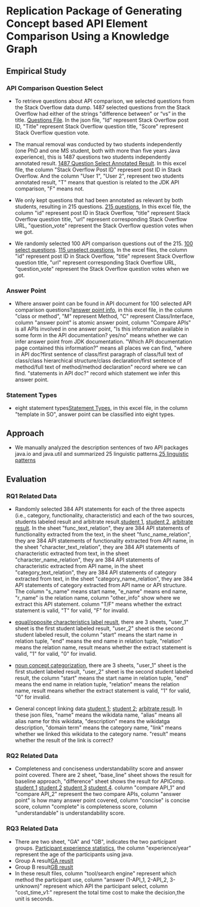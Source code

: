 # Replication Package of Generating Concept based API Element Comparison Using a Knowledge Graph

## Empirical Study

### API Comparison Question Select

- To retrieve questions about API comparison, we selected questions from the Stack Overflow data dump. 1487 selected questions from the Stack Overflow had either of the strings "difference between" or “vs” in the title. [Questions File](https://github.com/ICSE2020APIComp/ICSE2020APIComp.github.io/blob/master/question_select/1487_all_questions.json). In the json file, "Id" represent Stack Overflow post ID, "Title" represent Stack Overflow question title, "Score" represent Stack Overflow question vote.


- The manual removal was conducted by two students independently (one PhD and one MS student, both with more than five years Java experience), this is 1487 questions two students independently annotated result. [1487 Question Select Annotated Result](https://github.com/ICSE2020APIComp/ICSE2020APIComp.github.io/blob/master/question_select/1487_Question_Select_annotated_result.xlsx). In this excel file, the column "Stack Overflow Post ID" represent post ID in Stack Overflow. And the column "User 1", "User 2", represent two students annotated result, "T" means that question is related to the JDK API comparison, "F" means not.

- We only kept questions that had been annotated as relevant by both students, resulting in 215 questions. [215 questions](https://github.com/ICSE2020APIComp/ICSE2020APIComp.github.io/blob/master/question_select/215_questions), In this excel file, the column "id" represent post ID in Stack Overflow, "title" represent Stack Overflow question title, "url" represent corresponding Stack Overflow URL, "question_vote" represent the Stack Overflow question votes when we got.

- We randomly selected 100 API comparison questions out of the 215. [100 select questions](https://github.com/ICSE2020APIComp/ICSE2020APIComp.github.io/blob/master/question_select/100_select_question.xlsx). [115 unselect questions](https://github.com/ICSE2020APIComp/ICSE2020APIComp.github.io/blob/master/question_select/115_unselect_question.xlsx), In the excel files, the column "id" represent post ID in Stack Overflow, "title" represent Stack Overflow question title, "url" represent corresponding Stack Overflow URL, "question_vote" represent the Stack Overflow question votes when we got.


### Answer Point

- Where answer point can be found in API document for 100 selected API comparison questions?[answer point info](https://github.com/ICSE2020APIComp/ICSE2020APIComp.github.io/blob/master/question_select/answer_point.xlsx), in this excel file, in the column "class or method", "M" represent Method, "C" represent Class/Interface, column "answer point" is atomic answer point, column "Compare APIs" is all APIs involved in one answer point, "Is this information available in some form in the API documentation? yes/no" means whether we can infer answer point from JDK documentation. "Which API documentation page contained this information?" means all places we can find, "where in API doc?first sentence of class/first paragraph of class/full text of class/class hierarchical structure/class declaration/first sentence of method/full text of method/method declaration" record where we can find. "statements in API doc?" record which statement we infer this answer point.

### Statement Types

- eight statement types[Statement Types](https://github.com/ICSE2020APIComp/ICSE2020APIComp.github.io/blob/master/classification_of_knowledge_types.xlsx), in this excel file, in the column "template in SO", answer point can be classified into eight types.


## Approach

- We manually analyzed the description sentences of two API packages java.io and java.util and summarized 25 linguistic patterns.[25 linguistic patterns](https://github.com/ICSE2020APIComp/ICSE2020APIComp.github.io/blob/master/template/template.md)

## Evaluation
### RQ1 Related Data
- Randomly selected 384 API statements for each of the three aspects (i.e., category, functionality, characteristic) and each of the two sources, students labeled result and arbitrate result.[student 1](https://github.com/ICSE2020APIComp/ICSE2020APIComp.github.io/blob/master/RQ1/extract_relations_Integration_user_1.xlsx), [student 2](https://github.com/ICSE2020APIComp/ICSE2020APIComp.github.io/blob/master/RQ1/extract_relations_integration_user_2.xlsx), [arbitrate result](https://github.com/ICSE2020APIComp/ICSE2020APIComp.github.io/blob/master/RQ1/extract_relations_Integration_arbitrate.xlsx). In the sheet "func_text_relation", they are 384 API statements of functionality extracted from the text, in the sheet "func_name_relation", they are 384 API statements of functionality extracted from API name, in the sheet "character_text_relation", they are 384 API statements of characteristic extracted from text, in the sheet "character_name_relation", they are 384 API statements of characteristic extracted from API name, in the sheet "category_text_relation", they are 384 API statements of category extracted from text, in the sheet "category_name_relation", they are 384 API statements of category extracted from API name or API structure. The column "s_name" means start name, "e_name" means end name, "r_name" is the relation name, column "other_info" show where we extract this API statement. column "T/F" means whether the extract statement is valid, "T" for valid, "F" for invalid.  

- [equal/opposite characteristics label reuslt](https://github.com/ICSE2020APIComp/ICSE2020APIComp.github.io/blob/master/RQ1/384_synonyms_antonym_arbitrate.xlsx), there are 3 sheets, "user_1" sheet is the first student labeled result, "user_2" sheet is the second student labeled result, the column "start" means the start name in relation tuple, "end" means the end name in relation tuple, "relation" means the relation name, result means whether the extract statement is valid, "1" for valid, "0" for invalid.  

- [noun concept categorization](https://github.com/ICSE2020APIComp/ICSE2020APIComp.github.io/blob/master/RQ1/384_np_suffix_prefix_with_arbitrate.xlsx), there are 3 sheets, "user_1" sheet is the first student labeled result, "user_2" sheet is the second student labeled result, the column "start" means the start name in relation tuple, "end" means the end name in relation tuple, "relation" means the relation name, result means whether the extract statement is valid, "1" for valid, "0" for invalid.


- General concept linking data [student 1](https://github.com/ICSE2020APIComp/ICSE2020APIComp.github.io/blob/master/RQ1/384_random_select_wikidata_1.json); [student 2](https://github.com/ICSE2020APIComp/ICSE2020APIComp.github.io/blob/master/RQ1/384_random_select_wikidata_2.json); [arbitrate result](https://github.com/ICSE2020APIComp/ICSE2020APIComp.github.io/blob/master/RQ1/384_random_select_wikidata_Arbitrate.json). In these json files, "name" means the wikidata name, "alias" means all alias name for this wikidata, "description" means the wikidatga description, "domain term" means the category name, "link" means whether we linked this wikidata to the category name. "result" means whether the result of the link is correct?

### RQ2 Related Data
- Completeness and conciseness understandability score and answer point covered. There are 2 sheet, "base_line" sheet shows the result for baseline approach, "difference" sheet shows the result for APIComp. [student 1](https://github.com/ICSE2020APIComp/ICSE2020APIComp.github.io/blob/master/RQ2/rq_2_1.xlsx) [student 2](https://github.com/ICSE2020APIComp/ICSE2020APIComp.github.io/blob/master/RQ2/rq_2_2.xlsx) [student 3](https://github.com/ICSE2020APIComp/ICSE2020APIComp.github.io/blob/master/RQ2/rq_2_3.xlsx) [student 4](https://github.com/ICSE2020APIComp/ICSE2020APIComp.github.io/blob/master/RQ2/rq_2_4.xlsx). column "compare API_1" and "compare API_2" represent the two compare APIs, column "answer point" is how many answer point covered, column "concise" is concise score, column "complete" is completeness score, column "understandable" is understandability score.


### RQ3 Related Data
- There are two sheet, "GA" and "GB", indicates the two participant groups. [Participant experience statistics](https://github.com/ICSE2020APIComp/ICSE2020APIComp.github.io/blob/master/RQ3/experience.xlsx), the column "experience/year" represent the age of the participants using java.
- Group A result[GA reuslt](https://github.com/ICSE2020APIComp/ICSE2020APIComp.github.io/blob/master/RQ3/result/GA/) 
- Group B result[GB reuslt](https://github.com/ICSE2020APIComp/ICSE2020APIComp.github.io/blob/master/RQ3/result/GB/)
- In these result files, column "tool/search engine" represent which method the participant use, column "answer (1-API_1,  2-API_2, 3-unknown)" represent which API the participant select, column "cost_time_v1:" represent the total time cost to make the decision,the unit is seconds. 